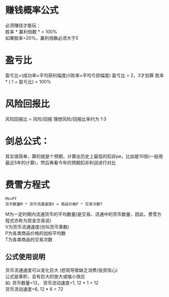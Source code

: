 # 赚钱概率公式

必须赚钱才能玩：  
胜率 * 赢利倍数 *  > 100%  
如果胜率=20%，赢利倍数必须大于5

# 盈亏比
盈亏比=(成功率×平均获利幅度)/(败率×平均亏损幅度)
盈亏比 = 2，3才划算
胜率 * ( 1 + 盈亏比) > 100%


# 风险回报比
风险回报比 = 风险/回报
理想风险/回报比率约为 1:3




# 剑总公式：

其实很简单，算的就是个预期，计算出历史上最低的扣非pe，比如是10倍(一般用最近5年的计算)，然后再看今年的预期扣非利润进行对比

# 费雪方程式
	MV=PT  
	货币数量M * 货币流通速度V = 商品价格P * 交易次数T  

M为一定时期内流通货币的平均数量(是交易、流通中的货币数量，因此，费雪方程式亦称为现金交易说)   
V为货币流通速度(也叫货币乘数)  
P为各类商品价格的加权平均数   
T为各类商品的交易次数  

## 公式使用说明
货币流通速度可以变化巨大 (悲观导致缺乏消费/投资信心)  
公式是乘积，会有巨大的放大或缩小效应  
	如: 货币数量=12， 货币流动速度=1,  12 * 1 = 12  
	货币流动速度=6,  12 * 6 = 72  
   


